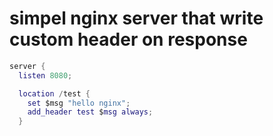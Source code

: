 # simpel nginx server that write custom header on response

```lua
server {
  listen 8080;

  location /test {
    set $msg "hello nginx";
    add_header test $msg always;
  }
```